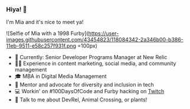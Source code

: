 ### Hiya! 👋
I'm Mia and it's nice to meet ya!

![Selfie of Mia with a 1998 Furby](https://user-images.githubusercontent.com/43454823/118084342-2a346b00-b386-11eb-9511-e58c257f931f.png =100px)


* 🥑 Currently: Senior Developer Programs Manager at New Relic
* 👯‍♀️ Experience in content marketing, social media, and community management
* 🎓 MBA in Digital Media Management
* 💫 Mentor and advocate for diversity and inclusion in tech
* 💻 Workin' on #100DaysOfCode and Furby hacking on [Twitch](http://www.twitch.tv/xomiamoore)
* 💬 Talk to me about DevRel, Animal Crossing, or plants!
